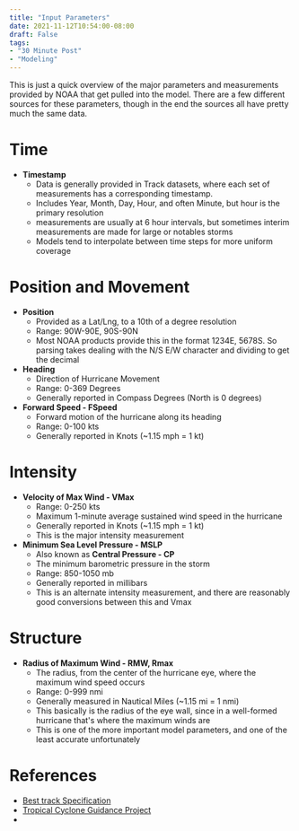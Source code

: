 ```yaml
---
title: "Input Parameters"
date: 2021-11-12T10:54:00-08:00
draft: False
tags:
- "30 Minute Post"
- "Modeling"
---
```


This is just a quick overview of the major parameters and measurements provided by NOAA that get pulled into the model.  There are a few different sources for these parameters, though in the end the sources all have pretty much the same data.  

# Time
- **Timestamp**
  - Data is generally provided in Track datasets, where each set of measurements has a corresponding timestamp.
  - Includes Year, Month, Day, Hour, and often Minute, but hour is the primary resolution
  - measurements are usually at 6 hour intervals, but sometimes interim measurements are made for large or notables storms
  - Models tend to interpolate between time steps for more uniform coverage

# Position and Movement
- **Position**
  - Provided as a Lat/Lng, to a 10th of a degree resolution
  - Range: 90W-90E, 90S-90N
  - Most NOAA products provide this in the format 1234E, 5678S.  So parsing takes dealing with the N/S E/W character and dividing to get the decimal
- **Heading**
  - Direction of Hurricane Movement
  - Range: 0-369 Degrees
  - Generally reported in Compass Degrees (North is 0 degrees)
- **Forward Speed - FSpeed**
  - Forward motion of the hurricane along its heading
  - Range: 0-100 kts
  - Generally reported in Knots (~1.15 mph = 1 kt)

# Intensity
- **Velocity of Max Wind - VMax**
  - Range: 0-250 kts
  - Maximum 1-minute average sustained wind speed in the hurricane
  - Generally reported in Knots (~1.15 mph = 1 kt)
  - This is the major intensity measurement
- **Minimum Sea Level Pressure - MSLP**
  - Also known as **Central Pressure - CP**
  - The minimum barometric pressure in the storm
  - Range: 850-1050 mb
  - Generally reported in millibars
  - This is an alternate intensity measurement, and there are reasonably good conversions between this and Vmax

# Structure
- **Radius of Maximum Wind - RMW, Rmax**
  - The radius, from the center of the hurricane eye, where the maximum wind speed occurs
  - Range: 0-999 nmi
  - Generally measured in Nautical Miles (~1.15 mi = 1 nmi)
  - This basically is the radius of the eye wall, since in a well-formed hurricane that's where the maximum winds are
  - This is one of the more important model parameters, and one of the least accurate unfortunately

# References
- [Best track Specification](https://www.nrlmry.navy.mil/atcf_web/docs/database/new/abdeck.txt)
- [Tropical Cyclone Guidance Project](http://hurricanes.ral.ucar.edu/realtime/)
- 